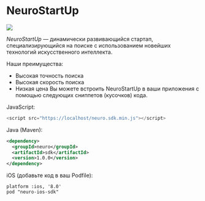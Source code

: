 # NeuroStartUp

![](logo.png)

*NeuroStartUp* — динамически развивающийся стартап, специализирующийся на поиске с использованием новейших технологий искусственного интеллекта.

Наши преимущества:
* Высокая точность поиска
* Высокая скорость поиска
* Низкая цена
Вы можете встроить NeuroStartUp в ваши приложения с помощью следующих сниппетов (кусочков) кода.

JavaScript:
```javascript
<script src="https://localhost/neuro.sdk.min.js"></script>
```

Java (Maven):
```xml
<dependency>
  <groupId>neuro</groupId>
  <artifactId>sdk</artifactId>
  <version>1.0.0</version>
</dependency>
```

iOS (добавьте код в ваш Podfile):
```
platform :ios, '8.0'
pod "neuro-ios-sdk"
```